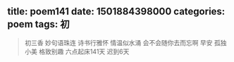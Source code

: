 title: poem141
date: 1501884398000
categories: poem
tags: 初
---
> 初三香
妙句语珠连
诗书行雅怀
情温似水涌
会不会随你去而忘啊
早安
孤独小美
格致别趣
六点起床141天 迟到6天
